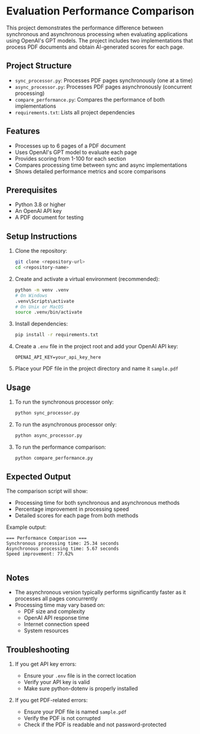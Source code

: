 # Evaluation Performance Comparison

This project demonstrates the performance difference between synchronous and asynchronous processing when evaluating applications using OpenAI's GPT models. The project includes two implementations that process PDF documents and obtain AI-generated scores for each page.

## Project Structure

- `sync_processor.py`: Processes PDF pages synchronously (one at a time)
- `async_processor.py`: Processes PDF pages asynchronously (concurrent processing)
- `compare_performance.py`: Compares the performance of both implementations
- `requirements.txt`: Lists all project dependencies

## Features

- Processes up to 6 pages of a PDF document
- Uses OpenAI's GPT model to evaluate each page
- Provides scoring from 1-100 for each section
- Compares processing time between sync and async implementations
- Shows detailed performance metrics and score comparisons

## Prerequisites

- Python 3.8 or higher
- An OpenAI API key
- A PDF document for testing

## Setup Instructions

1. Clone the repository:
   ```bash
   git clone <repository-url>
   cd <repository-name>
   ```

2. Create and activate a virtual environment (recommended):
   ```bash
   python -m venv .venv
   # On Windows
   .venv\Scripts\activate
   # On Unix or MacOS
   source .venv/bin/activate
   ```

3. Install dependencies:
   ```bash
   pip install -r requirements.txt
   ```

4. Create a `.env` file in the project root and add your OpenAI API key:
   ```
   OPENAI_API_KEY=your_api_key_here
   ```

5. Place your PDF file in the project directory and name it `sample.pdf`

## Usage

1. To run the synchronous processor only:
   ```bash
   python sync_processor.py
   ```

2. To run the asynchronous processor only:
   ```bash
   python async_processor.py
   ```

3. To run the performance comparison:
   ```bash
   python compare_performance.py
   ```

## Expected Output

The comparison script will show:
- Processing time for both synchronous and asynchronous methods
- Percentage improvement in processing speed
- Detailed scores for each page from both methods

Example output:
```
=== Performance Comparison ===
Synchronous processing time: 25.34 seconds
Asynchronous processing time: 5.67 seconds
Speed improvement: 77.62%


```

## Notes

- The asynchronous version typically performs significantly faster as it processes all pages concurrently
- Processing time may vary based on:
  - PDF size and complexity
  - OpenAI API response time
  - Internet connection speed
  - System resources

## Troubleshooting

1. If you get API key errors:
   - Ensure your `.env` file is in the correct location
   - Verify your API key is valid
   - Make sure python-dotenv is properly installed

2. If you get PDF-related errors:
   - Ensure your PDF file is named `sample.pdf`
   - Verify the PDF is not corrupted
   - Check if the PDF is readable and not password-protected
